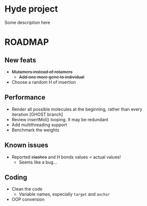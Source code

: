 # Hyde project
Some description here

ROADMAP
=======
## New feats
* ~~Mutamers instead of rotamers~~
	- ~~Add one more gene to individual~~
* Choose a random H of insertion

## Performance
* Render all possible molecules at the beginning, rather than every iteration [GHOST branch]
* Review insertMol() looping. It may be redundant
* Add multithreading support
* Benchmark the weights

## Known issues
* Reported ~~clashes~~ and H bonds values < actual values!
	- Seems like a bug...


## Coding
* Clean the code
	- Variable names, especially `target` and `anchor`
* OOP conversion
